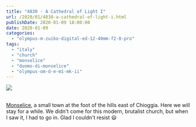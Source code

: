 ```yaml
---
title: "4830 - A Cathedral of Light I"
url: /2020/01/4830-a-cathedral-of-light-i.html
publishDate: 2020-01-09 18:00:00
date: 2020-01-09
categories: 
  - "olympus-m-zuiko-digital-ed-12-40mm-f2-8-pro"
tags: 
  - "italy"
  - "church"
  - "monselice"
  - "duomo-di-monselice"
  - "olympus-om-d-e-m1-mk-ii"
---
```

<div class="container">
<div class="center"><a target="_blank" href="https://d25zfm9zpd7gm5.cloudfront.net/1200x1200/2018/20180511_123721_lr.jpg"><img class="webfeedsFeaturedVisual" src="https://d25zfm9zpd7gm5.cloudfront.net/0600x0600/2018/20180511_123721_lr.jpg" /></a></div>
</div>
<br />

[Monselice](https://en.wikipedia.org/wiki/Monselice), a small town
at the foot of the hills east of Chioggia. Here we will stay for a
while. We didn't come for this modern, brutalist church, but when I
saw it, I had to go in. Glad I couldn't resist :smiley: